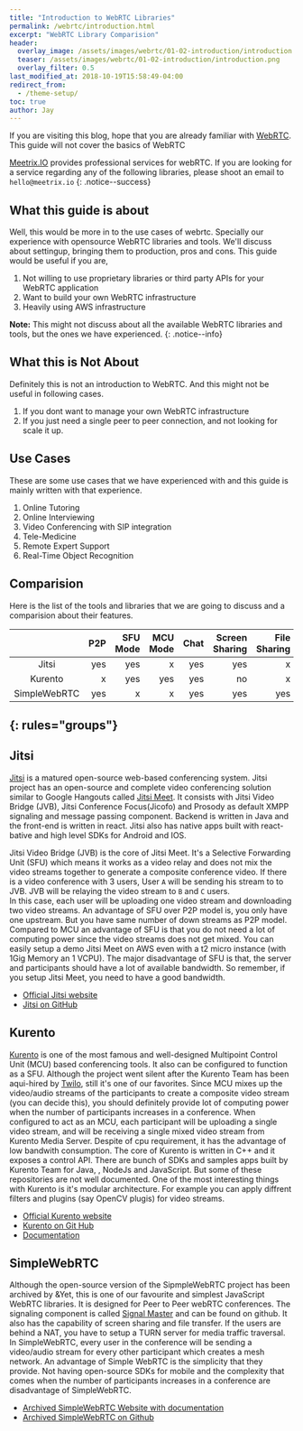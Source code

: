```yaml
---
title: "Introduction to WebRTC Libraries"
permalink: /webrtc/introduction.html
excerpt: "WebRTC Library Comparision"
header:
  overlay_image: /assets/images/webrtc/01-02-introduction/introduction.png
  teaser: /assets/images/webrtc/01-02-introduction/introduction.png
  overlay_filter: 0.5
last_modified_at: 2018-10-19T15:58:49-04:00
redirect_from:
  - /theme-setup/
toc: true
author: Jay
---
```


If you are visiting this blog, hope that you are already familiar with [WebRTC](https://webrtc.org/). This guide will not cover the basics of WebRTC

[Meetrix.IO](https://meetrix.io) provides professional services for webRTC. If you are looking for a service regarding any of the following libraries, please shoot an email to `hello@meetrix.io`
{: .notice--success}

## What this guide is about

Well, this would be more in to the use cases of webrtc. Specially our experience with opensource WebRTC libraries and tools. We'll discuss about settingup, bringing them to production, pros and cons.
This guide would be useful if you are,
1. Not willing to use proprietary libraries or third party APIs for your WebRTC application
2. Want to build your own WebRTC infrastructure
3. Heavily using AWS infrastructure

**Note:** This might not discuss about all the available WebRTC libraries and tools, but the ones we have experienced.
{: .notice--info}

## What this is Not About

Definitely this is not an introduction to WebRTC. And this might not be useful in following cases.

1. If you dont want to manage your own WebRTC infrastructure
2. If you just need a single peer to peer connection, and not looking for scale it up. 

## Use Cases

These are some use cases that we have experienced with and this guide is mainly written with that experience.

1. Online Tutoring
2. Online Interviewing
3. Video Conferencing with SIP integration
4. Tele-Medicine
5. Remote Expert Support
6. Real-Time Object Recognition
		

## Comparision

Here is the list of the tools and libraries that we are going to discuss and a comparision about their features.

|                   |   P2P         | SFU Mode  | MCU Mode  | Chat  | Screen Sharing    | File Sharing  | Recording | Mobile SDK|
|:---:              |---:           |---:       |---:       |---:   |---:               |---:           |---:       |---:       |
| Jitsi             | yes           | yes       | x         | yes   | yes               | x             | yes       | yes       |
| Kurento           | x             | yes       | yes       | yes   | no                | x             | yes       | yes       |
| SimpleWebRTC      | yes           | x         | x         | yes   | yes               | yes           | x         | x         |
{: rules="groups"}
---


## Jitsi

[Jitsi](https://jitsi.org/) is a matured open-source web-based conferencing system.
Jitsi project has an open-source and complete video conferencing solution similar to Google Hangouts called [Jitsi Meet](https://github.com/jitsi/jitsi-meet).
It consists with Jitsi Video Bridge (JVB), Jitsi Conference Focus(Jicofo) and Prosody as default XMPP signaling and message passing component.
Backend is written in Java and the front-end is written in react. Jitsi also has native apps built with react-bative and high level SDKs for Android and IOS.

Jitsi Video Bridge (JVB) is the core of Jitsi Meet. It's a Selective Forwarding Unit (SFU) which means it works as a video relay and
does not mix the video streams together to generate a composite conference video. If there is a video conference with 3 users,
User `A` will be sending his stream to to JVB. JVB will be relaying the video stream to `B` and `C` users.  
In this case, each user will be uploading one video stream and downloading two video streams.
An advantage of SFU over P2P model is, you only have one upstream. But you have same number of down streams as P2P model.
Compared to MCU an advantage of SFU is that you do not need a lot of computing power since the video streams does not get mixed.
You can easily setup a demo Jitsi Meet on AWS even with a t2 micro instance (with 1Gig Memory an 1 VCPU).
The major disadvantage of SFU is that, the server and participants should have a lot of available bandwidth. So remember, 
if you setup Jitsi Meet, you need to have a good bandwidth.

- [Official Jitsi website](http://jitsi.org)
- [Jitsi on GitHub](https://github.com/jitsi/jitsi)


## Kurento

[Kurento](http://kurento.org) is one of the most famous and well-designed Multipoint Control Unit (MCU) based conferencing tools.
It also can be configured to function as a SFU. Although the project went silent after
the Kurento Team has been aqui-hired by [Twilo](https://www.twilio.com/), still it's one of our favorites. 
Since MCU mixes up the video/audio streams of the participants to create a composite video stream (you can decide this), you should definitely provide lot of computing power when the number of participants increases in a conference.
When configured to act as an MCU, each participant will be uploading a single video stream, and will be receiving a single mixed video stream from Kurento Media Server.
Despite of cpu requirement, it has the advantage of low bandwith consumption.
The core of Kurento is written in C++ and it exposes a control API.
There are bunch of SDKs and samples apps built by Kurento Team for Java, , NodeJs and JavaScript. But some of these repositories are not well documented.
One of the most interesting things with Kurento is it's modular architecture.
For example you can apply diffrent filters and plugins (say OpenCV plugis) for video streams.

- [Official Kurento website](http://kurento.org)
- [Kurento on Git Hub](https://github.com/kurento)
- [Documentation](https://doc-kurento.readthedocs.io/en/stable/)

## SimpleWebRTC

Although the open-source version of the SipmpleWebRTC project has been archived by &Yet, this is one of our favourite and simplest JavaScript 
WebRTC libraries. It is designed for Peer to Peer webRTC conferences. The signaling component is called [Signal Master](https://github.com/andyet/signalmaster) and can be found on github.
It also has the capability of screen sharing and file transfer. If the users are behind a NAT, you have to setup a TURN server for media traffic traversal.
In SimpleWebRTC, every user in the conference will be sending a video/audio stream for every other participant which creates a mesh network.
An advantage of Simple WebRTC is the simplicity that they provide. Not having open-source SDKs for mobile and the complexity that comes when the number of participants increases in a conference are disadvantage of SimpleWebRTC. 

- [Archived SimpleWebRTC Website with documentation](https://github.com/andyet/SimpleWebRTC/tree/gh-pages)
- [Archived SimpleWebRTC on Github](https://github.com/andyet/SimpleWebRTC)

